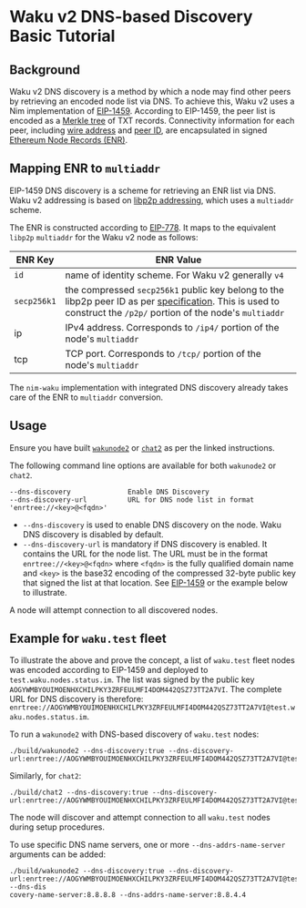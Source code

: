 # Waku v2 DNS-based Discovery Basic Tutorial

## Background

Waku v2 DNS discovery is a method by which a node may find other peers by retrieving an encoded node list via DNS.
To achieve this, Waku v2 uses a Nim implementation of [EIP-1459](https://eips.ethereum.org/EIPS/eip-1459).
According to EIP-1459, the peer list is encoded as a [Merkle tree](https://www.wikiwand.com/en/Merkle_tree) of TXT records.
Connectivity information for each peer, including [wire address](https://docs.libp2p.io/concepts/addressing/) and [peer ID](https://docs.libp2p.io/concepts/peer-id/), are encapsulated in signed [Ethereum Node Records (ENR)](https://eips.ethereum.org/EIPS/eip-778).

## Mapping ENR to `multiaddr`

EIP-1459 DNS discovery is a scheme for retrieving an ENR list via DNS.
Waku v2 addressing is based on [libp2p addressing](https://docs.libp2p.io/concepts/addressing/), which uses a `multiaddr` scheme.

The ENR is constructed according to [EIP-778](https://eips.ethereum.org/EIPS/eip-778).
It maps to the equivalent `libp2p` `multiaddr` for the Waku v2 node as follows:

| ENR Key     | ENR Value                                                              |
|-------------|------------------------------------------------------------------------|
| `id`        | name of identity scheme. For Waku v2 generally `v4`                    |
| `secp256k1` | the compressed `secp256k1` public key belong to the libp2p peer ID as per [specification](https://github.com/libp2p/specs/blob/master/peer-ids/peer-ids.md#keys). This is used to construct the `/p2p/` portion of the node's `multiaddr` |
| ip          | IPv4 address. Corresponds to `/ip4/` portion of the node's `multiaddr` |
| tcp         | TCP port. Corresponds to `/tcp/` portion of the node's `multiaddr`     |

The `nim-waku` implementation with integrated DNS discovery already takes care of the ENR to `multiaddr` conversion.

## Usage

Ensure you have built [`wakunode2`](https://github.com/status-im/nim-waku) or [`chat2`](./chat2.md) as per the linked instructions.

The following command line options are available for both `wakunode2` or `chat2`.

```
--dns-discovery              Enable DNS Discovery
--dns-discovery-url          URL for DNS node list in format 'enrtree://<key>@<fqdn>'
```

- `--dns-discovery` is used to enable DNS discovery on the node. Waku DNS discovery is disabled by default.
- `--dns-discovery-url` is mandatory if DNS discovery is enabled. It contains the URL for the node list. The URL must be in the format `enrtree://<key>@<fqdn>` where `<fqdn>` is the fully qualified domain name and `<key>` is the base32 encoding of the compressed 32-byte public key that signed the list at that location. See [EIP-1459](https://eips.ethereum.org/EIPS/eip-1459#specification) or the example below to illustrate.

A node will attempt connection to all discovered nodes.

## Example for `waku.test` fleet

To illustrate the above and prove the concept,
a list of `waku.test` fleet nodes was encoded according to EIP-1459 and deployed to `test.waku.nodes.status.im`.
The list was signed by the public key `AOGYWMBYOUIMOENHXCHILPKY3ZRFEULMFI4DOM442QSZ73TT2A7VI`.
The complete URL for DNS discovery is therefore: `enrtree://AOGYWMBYOUIMOENHXCHILPKY3ZRFEULMFI4DOM442QSZ73TT2A7VI@test.waku.nodes.status.im`.

To run a `wakunode2` with DNS-based discovery of `waku.test` nodes:

```
./build/wakunode2 --dns-discovery:true --dns-discovery-url:enrtree://AOGYWMBYOUIMOENHXCHILPKY3ZRFEULMFI4DOM442QSZ73TT2A7VI@test.waku.nodes.status.im
```

Similarly, for `chat2`:

```
./build/chat2 --dns-discovery:true --dns-discovery-url:enrtree://AOGYWMBYOUIMOENHXCHILPKY3ZRFEULMFI4DOM442QSZ73TT2A7VI@test.waku.nodes.status.im
```

The node will discover and attempt connection to all `waku.test` nodes during setup procedures.

To use specific DNS name servers, one or more `--dns-addrs-name-server` arguments can be added:

```
./build/wakunode2 --dns-discovery:true --dns-discovery-url:enrtree://AOGYWMBYOUIMOENHXCHILPKY3ZRFEULMFI4DOM442QSZ73TT2A7VI@test.waku.nodes.status.im --dns-dis
covery-name-server:8.8.8.8 --dns-addrs-name-server:8.8.4.4
```
